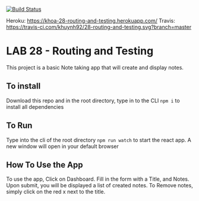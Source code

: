 [![Build Status](https://travis-ci.com/khuynh92/28-routing-and-testing.svg?branch=master)](https://travis-ci.com/khuynh92/28-routing-and-testing)

Heroku: https://khoa-28-routing-and-testing.herokuapp.com/
Travis: https://travis-ci.com/khuynh92/28-routing-and-testing.svg?branch=master

# LAB 28  - Routing and Testing

This project is a basic Note taking app that will create and display notes. 

## To install
Download this repo and in the root directory, type in to the CLI `npm i` to install all dependencies 

## To Run
Type into the cli of the root directory `npm run watch` to start the react app. A new window will open in your default browser

## How To Use the App
To use the app, Click on Dashboard. Fill in the form with a Title, and Notes. Upon submit, you will be displayed a list of created notes. To Remove notes, simply click on the red x next to the title.
